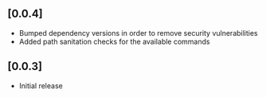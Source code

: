 ## [0.0.4]
- Bumped dependency versions in order to remove security vulnerabilities
- Added path sanitation checks for the available commands

## [0.0.3]
- Initial release
